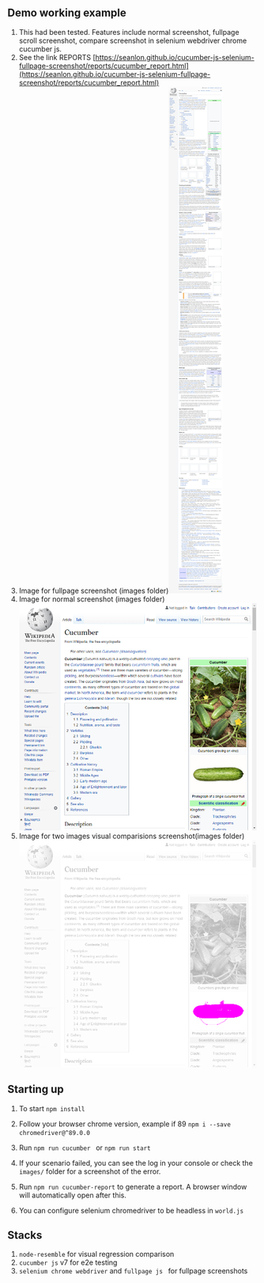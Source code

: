   
## Demo working example
 1. This had been tested. Features include normal screenshot, fullpage scroll screenshot, compare screenshot in selenium webdriver chrome cucumber js.
 2. See the link REPORTS  [https://seanlon.github.io/cucumber-js-selenium-fullpage-screenshot/reports/cucumber_report.html](https://seanlon.github.io/cucumber-js-selenium-fullpage-screenshot/reports/cucumber_report.html)
 3. Image for fullpage screenshot (images folder)![alt text](https://github.com/seanlon/cucumber-js-selenium-fullpage-screenshot/blob/main/images/fullpage-screenshot.png?raw=true)
 4. Image for normal screenshot (images folder) ![alt text](https://github.com/seanlon/cucumber-js-selenium-fullpage-screenshot/blob/main/images/normal-screenshot.png?raw=true)
 5. Image for two images visual comparisions screenshot(images folder) ![alt text](https://github.com/seanlon/cucumber-js-selenium-fullpage-screenshot/blob/main/images/different-1-vs-2-screenshot.png?raw=true)
 
## Starting up
 1. To start `npm install`
 2. Follow your browser chrome version, example if 89 `npm i --save chromedriver@^89.0.0`
 3. Run `npm run cucumber ` or `npm run start`
 4. If your scenario failed, you can see the log in your console or check the `images/` folder for a screenshot of the error.
 5. Run `npm run cucumber-report` to generate a report. A browser window will automatically open after this.
 
 6. You can configure selenium chromedriver to be headless in `world.js`
## Stacks
 1. `node-resemble` for visual regression comparison
 2. `cucumber js` v7 for e2e testing
 3. `selenium chrome webdriver` and `fullpage js ` for fullpage screenshots


